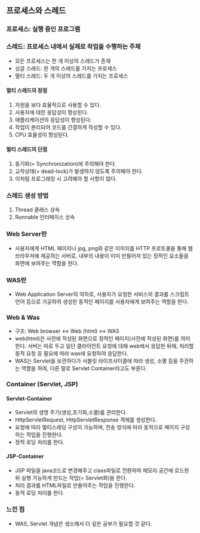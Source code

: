 ## 프로세스와 스레드
### 프로세스: 실행 중인 프로그램
### 스레드: 프로세스 내에서 실제로 작업을 수행하는 주체
- 모든 프로세스는 한 개 이상의 스레드가 존재
- 싱글 스레드: 한 개의 스레드를 가지는 프로세스
- 멀티 스레드: 두 개 이상의 스레드를 가지는 프로세스

#### 멀티 스레드의 장점
1. 자원을 보다 효율적으로 사용할 수 있다.
2. 사용자에 대한 응답성이 향상된다.
3. 애플리케이션의 응답성이 향상된다.
4. 작업이 분리되어 코드를 간결하게 작성할 수 있다.
5. CPU 효율성이 향상된다.
#### 멀티 스레드의 단점
1. 동기화(= Synchronization)에 주의해야 한다.
2. 교착상태(= dead-lock)가 발생하지 않도록 주의해야 한다.
3. 이처럼 프로그래밍 시 고려해야 할 사항이 많다.

### 스레드 생성 방법
1. Thread 클래스 상속
2. Runnable 인터페이스 상속

### Web Server란
- 사용자에게 HTML 페이지나 jpg, png와 같은 이미지를 HTTP 프로토콜을 통해 웹 브라우저에 제공하는 서버로, 내부의 내용이 이미 만들어져 있는 정적인 요소들을 화면에 보여주는 역할을 한다.

### WAS란
- Web Application Server의 약자로, 사용자가 요청한 서비스의 결과를 스크립트 언어 등으로 가공하여 생성한 동적인 페이지를 사용자에게 보여주는 역할을 한다.

### Web & Was
- 구조: Web browser ↔ Web (html) ↔ WAS
- web(html)은 사전에 작성된 화면으로 정적인 페이지(사전에 작성된 화면)를 의미한다. 서버는 따로 두고 일단 클라이언트 요청에 대해 web에서 응답한 뒤에, 처리할 동적 요청 등 필요에 따라 was에 요청하여 응답한다.
- WAS는 Servlet을 보관하다가 서블릿 라이프사이클에 따라 생성, 소멸 등을 주관하는 역할을 하여, 다른 말로 Servlet Container라고도 부른다.

### Container (Servlet, JSP)

#### Servlet-Container
- Servlet의 생명 주기(생성,초기화,소멸)를 관리한다.
- HttpServletRequest, HttpServletResponse 객체를 생성한다.
- 요청에 따라 멀티스레딩 구성이 가능하며, 전송 방식에 따라 동적으로 페이지 구성하는 작업을 진행한다.
- 정적 로딩 처리를 한다.
#### JSP-Container
- JSP 파일을 java코드로 변경해주고 class파일로 전환하여 메모리 공간에 로드한 뒤 실행 가능하게 만드는 작업(= Servlet화)을 한다.
- 처리 결과를 HTML파일로 만들어주는 작업을 진행한다.
- 동적 로딩 처리를 한다.

### 느낀 점
- WAS, Servlet 개념은 생소해서 더 깊은 공부가 필요할 것 같다. 